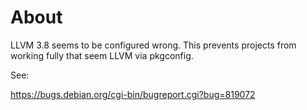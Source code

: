 # About

LLVM 3.8 seems to be configured wrong. This prevents projects from working fully that seem LLVM via pkgconfig.

See:

https://bugs.debian.org/cgi-bin/bugreport.cgi?bug=819072
